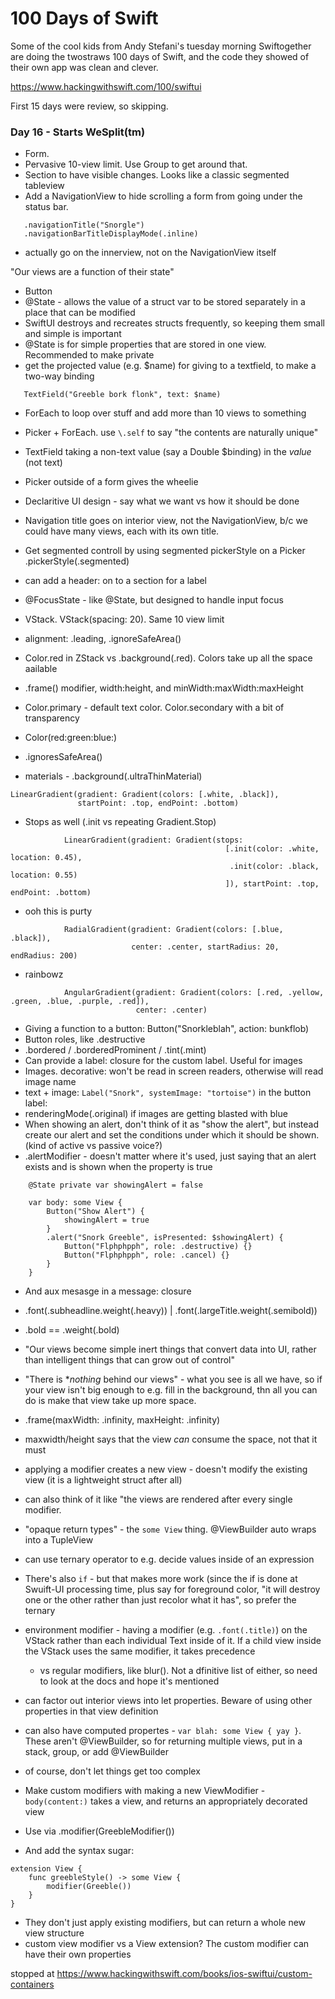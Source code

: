 # 100 Days of Swift

Some of the cool kids from Andy Stefani's tuesday morning Swiftogether are doing
the twostraws 100 days of Swift, and the code they showed of their own app was
clean and clever.

https://www.hackingwithswift.com/100/swiftui

First 15 days were review, so skipping.

### Day 16 - Starts WeSplit(tm)

* Form.  
* Pervasive 10-view limit. Use Group to get around that. 
* Section to have visible changes. Looks like a classic segmented tableview
* Add a NavigationView to hide scrolling a form from going under the status bar.
```
   .navigationTitle("Snorgle")
   .navigationBarTitleDisplayMode(.inline)
```
* actually go on the innerview, not on the NavigationView itself

"Our views are a function of their state"

* Button
* @State - allows the value of a struct var to be stored separately in a place that can be
  modified
* SwiftUI destroys and recreates structs frequently, so keeping them small and simple is
  important
* @State is for simple properties that are stored in one view.  Recommended to make private
* get the projected value (e.g. $name) for giving to a textfield, to make a two-way binding
```
   TextField("Greeble bork flonk", text: $name)
```
* ForEach to loop over stuff and add more than 10 views to something
* Picker + ForEach.  use `\.self` to say "the contents are naturally unique"
* TextField taking a non-text value (say a Double $binding) in the *value* (not text)
* Picker outside of a form gives the wheelie
* Declaritive UI design - say what we want vs how it should be done
* Navigation title goes on interior view, not the NavigationView, b/c we could have
  many views, each with its own title.
* Get segmented controll by using segmented pickerStyle on a Picker
    .pickerStyle(.segmented)
* can add a header: on to a section for a label
* @FocusState - like @State, but designed to handle input focus

* VStack.  VStack(spacing: 20).  Same 10 view limit
* alignment: .leading, .ignoreSafeArea()
* Color.red in ZStack vs .background(.red).  Colors take up all the space aailable
* .frame() modifier, width:height, and minWidth:maxWidth:maxHeight
* Color.primary - default text color. Color.secondary with a bit of transparency
* Color(red:green:blue:)
* .ignoresSafeArea()
* materials - .background(.ultraThinMaterial)
```
LinearGradient(gradient: Gradient(colors: [.white, .black]),
               startPoint: .top, endPoint: .bottom)
```
* Stops as well (.init vs repeating Gradient.Stop)
```
            LinearGradient(gradient: Gradient(stops:
                                                [.init(color: .white, location: 0.45),
                                                 .init(color: .black, location: 0.55)
                                                ]), startPoint: .top, endPoint: .bottom)
```
* ooh this is purty
```
            RadialGradient(gradient: Gradient(colors: [.blue, .black]),
                           center: .center, startRadius: 20, endRadius: 200)
```
* rainbowz
```
            AngularGradient(gradient: Gradient(colors: [.red, .yellow, .green, .blue, .purple, .red]),
                            center: .center)
```
* Giving a function to a button: Button("Snorkleblah", action: bunkflob)
* Button roles, like .destructive
* .bordered / .borderedProminent / .tint(.mint)
* Can provide a label: closure for the custom label.  Useful for images
* Images.  decorative: won't be read in screen readers, otherwise will read image name
* text + image: `Label("Snork", systemImage: "tortoise")` in the button label:
* renderingMode(.original) if images are getting blasted with blue
* When showing an alert, don't think of it as "show the alert", but instead
  create our alert and set the conditions under which it should be shown. (kind of
  active vs passive voice?)
* .alertModifier - doesn't matter where it's used, just saying that an alert exists and
  is shown when the property is true
```
    @State private var showingAlert = false

    var body: some View {
        Button("Show Alert") {
            showingAlert = true
        }
        .alert("Snork Greeble", isPresented: $showingAlert) {
            Button("Flphphpph", role: .destructive) {}
            Button("Flphphpph", role: .cancel) {}
        }
    }
```
* And aux mesasge in a message: closure
* .font(.subheadline.weight(.heavy)) | .font(.largeTitle.weight(.semibold))
* .bold == .weight(.bold)

* "Our views become simple inert things that convert data into UI, rather than
   intelligent things that can grow out of control"
* "There is **nothing* behind our views" - what you see is all we have, so if your
  view isn't big enough to e.g. fill in the background, thn all you can do is
  make that view take up more space.
* .frame(maxWidth: .infinity, maxHeight: .infinity)
* maxwidth/height says that the view _can_ consume the space, not that it must
* applying a modifier creates a new view - doesn't modify the existing view
  (it is a lightweight struct after all)
* can also think of it like "the views are rendered after every single modifier.

* "opaque return types" - the `some View` thing. @ViewBuilder auto wraps into a TupleView
* can use ternary operator to e.g. decide values inside of an expression
* There's also `if` - but that makes more work (since the if is done at Swuift-UI processing
  time, plus say for foreground color, "it will destroy one or the other rather than just
  recolor what it has", so prefer the ternary
* environment modifier - having a modifier (e.g. `.font(.title)`) on the VStack rather
  than each individual Text inside of it.  If a child view inside the VStack uses
  the same modifier, it takes precedence
  - vs regular modifiers, like blur(). Not a dfinitive list of either, so need to look
    at the docs and hope it's mentioned
* can factor out interior views into let properties.  Beware of using other properties in
  that view definition
* can also have computed propertes - `var blah: some View { yay }`.  These aren't
  @ViewBuilder, so for returning multiple views, put in a stack, group, or add
  @ViewBuilder
* of course, don't let things get too complex
* Make custom modifiers with making a new ViewModifier - `body(content:)` takes a view,
  and returns an appropriately decorated view
* Use via .modifier(GreebleModifier())
* And add the syntax sugar:
```
extension View {
    func greebleStyle() -> some View {
        modifier(Greeble())
    }
}
```
* They don't just apply existing modifiers, but can return a whole new view structure
* custom view modifier vs a View extension?  The custom modifier can have their own properties

stopped at https://www.hackingwithswift.com/books/ios-swiftui/custom-containers

